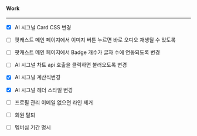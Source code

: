 
#### Work
---
- [x] AI 시그널 Card CSS 변경
- [ ] 팟캐스트 메인 페이지에서 이미지 버튼 누르면 바로 오디오 재생될 수 있도록
- [ ] 팟캐스트 메인 페이지에서 Badge 개수가 글자 수에 연동되도록 변경
- [ ] AI 시그널 차트 api 호출을 클릭하면 불러오도록 변경
- [x] AI 시그널 계산식변경
- [x] AI 시그널 헤더 스타일 변경
- [ ] 프로필 관리 이메일 없으면 라인 제거
- [ ] 회원 탈퇴
- [ ] 멤버십 기간 명시

